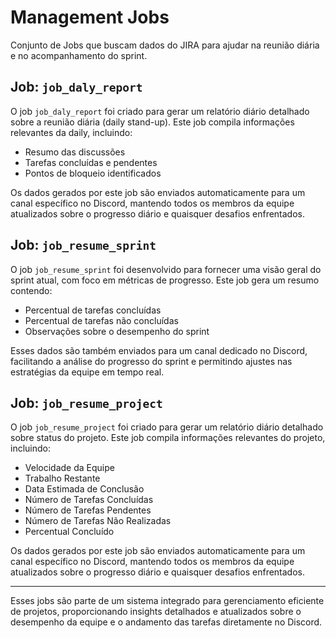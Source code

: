 # Management Jobs

Conjunto de Jobs que buscam dados do JIRA para ajudar na reunião diária e no acompanhamento do sprint.

## Job: `job_daly_report`

O job `job_daly_report` foi criado para gerar um relatório diário detalhado sobre a reunião diária (daily stand-up). Este job compila informações relevantes da daily, incluindo:

- Resumo das discussões
- Tarefas concluídas e pendentes
- Pontos de bloqueio identificados

Os dados gerados por este job são enviados automaticamente para um canal específico no Discord, mantendo todos os membros da equipe atualizados sobre o progresso diário e quaisquer desafios enfrentados.

## Job: `job_resume_sprint`

O job `job_resume_sprint` foi desenvolvido para fornecer uma visão geral do sprint atual, com foco em métricas de progresso. Este job gera um resumo contendo:

- Percentual de tarefas concluídas
- Percentual de tarefas não concluídas
- Observações sobre o desempenho do sprint

Esses dados são também enviados para um canal dedicado no Discord, facilitando a análise do progresso do sprint e permitindo ajustes nas estratégias da equipe em tempo real.


## Job: `job_resume_project`

O job `job_resume_project` foi criado para gerar um relatório diário detalhado sobre status do projeto. Este job compila informações relevantes do projeto, incluindo:

- Velocidade da Equipe
- Trabalho Restante
- Data Estimada de Conclusão
- Número de Tarefas Concluídas
- Número de Tarefas Pendentes
- Número de Tarefas Não Realizadas
- Percentual Concluído

Os dados gerados por este job são enviados automaticamente para um canal específico no Discord, mantendo todos os membros da equipe atualizados sobre o progresso diário e quaisquer desafios enfrentados.

---

Esses jobs são parte de um sistema integrado para gerenciamento eficiente de projetos, proporcionando insights detalhados e atualizados sobre o desempenho da equipe e o andamento das tarefas diretamente no Discord.
